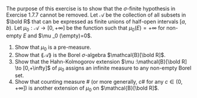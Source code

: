 The purpose of this exercise is to show that the $\sigma$-finite hypothesis in Exercise 1.7.7 cannot be removed. Let $\mathcal{A}$ be the collection of all subsets in $\bold R$ that can be expressed as finite unions of half-open intervals $[a,b)$. Let $\mu_0 :\mathcal{A} \to [0,+\infty]$ be the function such that $\mu_0(E)=+\infty$ for non-empty $E$ and $\mu _0 (\empty)=0$.
1. Show that $\mu_0$ is a pre-measure.
2. Show that $\lang\mathcal{A}\rang$ is the Borel $\sigma$-algebra $\mathcal{B}[\bold R]$.
3. Show that the Hahn-Kolmogorov extension $\mu :\mathcal{B}[\bold R] \to [0,+\infty]$ of $\mu_0$ assigns an infinite measure to any non-empty Borel set.
4. Show that counting measure $\#$ (or more generally, $c\#$ for any $c\in (0,+\infty]$) is another extension of $\mu_0$ on $\mathcal{B}[\bold R]$.